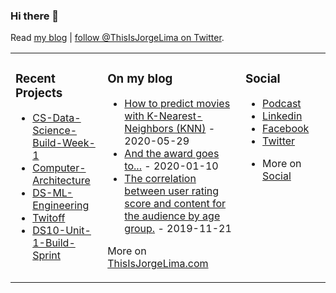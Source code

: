 ### Hi there 👋

Read [my blog](https://medium.com/@ThisIsJorgeLima) | [follow @ThisIsJorgeLima on Twitter](https://twitter.com/ThisIsJorgeLima).

<table><tr><td valign="top">

### Recent Projects
<!-- recent_projects starts -->
* [CS-Data-Science-Build-Week-1](https://github.com/ThisIsJorgeLima/CS-Data-Science-Build-Week-1)
* [Computer-Architecture](https://github.com/ThisIsJorgeLima/Computer-Architecture) 
* [DS-ML-Engineering](https://github.com/ThisIsJorgeLima/DS-ML-Engineering-)
* [Twitoff](https://github.com/ThisIsJorgeLima/twitoff_DS10)
* [DS10-Unit-1-Build-Sprint](https://github.com/ThisIsJorgeLima/DS10_Unit_1_Build_Sprint) 
<!-- recent_releases ends -->
</td><td valign="top">


### On my blog
<!-- blog starts -->
* [How to predict movies with K-Nearest-Neighbors (KNN)](https://medium.com/@ThisIsJorgeLima/how-to-predict-movies-with-k-nearest-neighbors-knn-714aaaf12791) - 2020-05-29
* [And the award goes to...](https://medium.com/@ThisIsJorgeLima/and-the-award-goes-to-f1896ba2efbe) - 2020-01-10
* [The correlation between user rating score and content for the audience by age group.](https://medium.com/@ThisIsJorgeLima/the-correlation-between-user-rating-score-and-content-for-the-audience-by-age-group-4539a9f230a7) - 2019-11-21

More on [ThisIsJorgeLima.com](https://ThisIsJorgeLima.com/)
<!-- blog ends -->
</td><td valign="top">

### Social
<!-- Social starts -->
* [Podcast](https://mailchi.mp/db9640dec7a5/a-month-of-saturdays)
* [Linkedin](https://linkedin.com/in/jorgelima)
* [Facebook](https://www.facebook.com/ThisIsJorgeLima/)
* [Twitter](https://twitter.com/ThisIsJorgeLima)
<!-- Social ends -->
* More on [Social](https://linktr.ee/thisisjorgelima)
</td><td valign="top">

